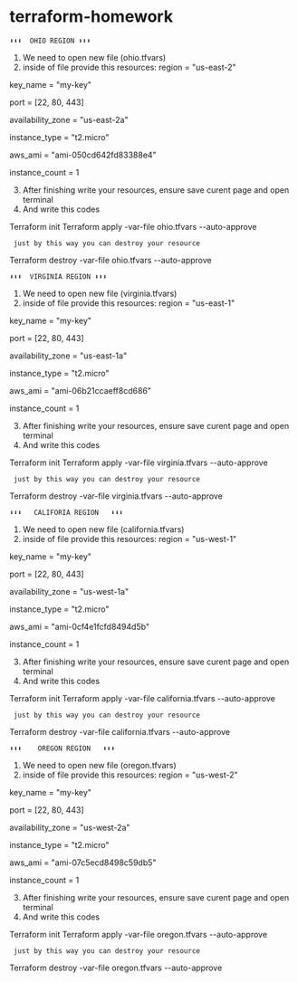 # terraform-homework
    
    
    ⬇⬇⬇  OHIO REGION ⬇⬇⬇

1) We need to open new file (ohio.tfvars)
2) inside of file provide this resources:
region = "us-east-2"

key_name = "my-key" 

port = [22, 80, 443]

availability_zone = "us-east-2a"

instance_type = "t2.micro"

aws_ami = "ami-050cd642fd83388e4"

instance_count = 1

3) After finishing write your resources, ensure save curent page and open terminal 
4) And write this codes

Terraform init 
Terraform apply -var-file ohio.tfvars --auto-approve

     just by this way you can destroy your resource

Terraform destroy -var-file ohio.tfvars --auto-approve
 
    ⬇⬇⬇  VIRGINIA REGION ⬇⬇⬇

1) We need to open new file (virginia.tfvars)
2) inside of file provide this resources:
region = "us-east-1"

key_name = "my-key" 

port = [22, 80, 443]

availability_zone = "us-east-1a"

instance_type = "t2.micro"

aws_ami = "ami-06b21ccaeff8cd686"

instance_count = 1

3) After finishing write your resources, ensure save curent page and open terminal 
4) And write this codes

Terraform init 
Terraform apply -var-file virginia.tfvars --auto-approve

     just by this way you can destroy your resource

Terraform destroy -var-file virginia.tfvars --auto-approve

    ⬇⬇⬇   CALIFORIA REGION   ⬇⬇⬇

1) We need to open new file (california.tfvars)
2) inside of file provide this resources:
region = "us-west-1"

key_name = "my-key" 

port = [22, 80, 443]

availability_zone = "us-west-1a"

instance_type = "t2.micro"

aws_ami = "ami-0cf4e1fcfd8494d5b"

instance_count = 1

3) After finishing write your resources, ensure save curent page and open terminal 
4) And write this codes

Terraform init 
Terraform apply -var-file california.tfvars --auto-approve

     just by this way you can destroy your resource

Terraform destroy -var-file california.tfvars --auto-approve

    ⬇⬇⬇    OREGON REGION   ⬇⬇⬇

1) We need to open new file (oregon.tfvars)
2) inside of file provide this resources:
region = "us-west-2"

key_name = "my-key" 

port = [22, 80, 443]

availability_zone = "us-west-2a"

instance_type = "t2.micro"

aws_ami = "ami-07c5ecd8498c59db5"

instance_count = 1

3) After finishing write your resources, ensure save curent page and open terminal 
4) And write this codes

Terraform init 
Terraform apply -var-file oregon.tfvars --auto-approve

     just by this way you can destroy your resource

Terraform destroy -var-file oregon.tfvars --auto-approve


